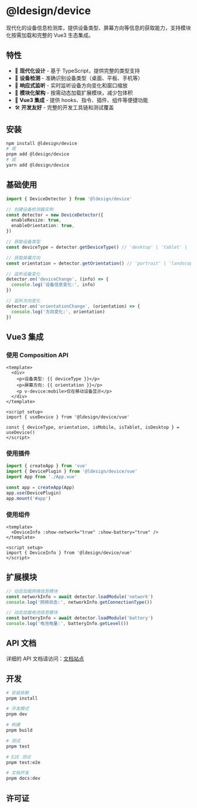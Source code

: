 # @ldesign/device

现代化的设备信息检测库，提供设备类型、屏幕方向等信息的获取能力，支持模块化按需加载和完整的 Vue3 生态集成。

## 特性

- 🚀 **现代化设计** - 基于 TypeScript，提供完整的类型支持
- 📱 **设备检测** - 准确识别设备类型（桌面、平板、手机等）
- 🔄 **响应式监听** - 实时监听设备方向变化和窗口缩放
- 🧩 **模块化架构** - 按需动态加载扩展模块，减少包体积
- 🎯 **Vue3 集成** - 提供 hooks、指令、插件、组件等便捷功能
- 🛠️ **开发友好** - 完整的开发工具链和测试覆盖

## 安装

```bash
npm install @ldesign/device
# 或
pnpm add @ldesign/device
# 或
yarn add @ldesign/device
```

## 基础使用

```typescript
import { DeviceDetector } from '@ldesign/device'

// 创建设备检测器实例
const detector = new DeviceDetector({
  enableResize: true,
  enableOrientation: true,
})

// 获取设备类型
const deviceType = detector.getDeviceType() // 'desktop' | 'tablet' | 'mobile'

// 获取屏幕方向
const orientation = detector.getOrientation() // 'portrait' | 'landscape'

// 监听设备变化
detector.on('deviceChange', (info) => {
  console.log('设备信息变化:', info)
})

// 监听方向变化
detector.on('orientationChange', (orientation) => {
  console.log('方向变化:', orientation)
})
```

## Vue3 集成

### 使用 Composition API

```vue
<template>
  <div>
    <p>设备类型: {{ deviceType }}</p>
    <p>屏幕方向: {{ orientation }}</p>
    <p v-device:mobile>仅在移动设备显示</p>
  </div>
</template>

<script setup>
import { useDevice } from '@ldesign/device/vue'

const { deviceType, orientation, isMobile, isTablet, isDesktop } = useDevice()
</script>
```

### 使用插件

```typescript
import { createApp } from 'vue'
import { DevicePlugin } from '@ldesign/device/vue'
import App from './App.vue'

const app = createApp(App)
app.use(DevicePlugin)
app.mount('#app')
```

### 使用组件

```vue
<template>
  <DeviceInfo :show-network="true" :show-battery="true" />
</template>

<script setup>
import { DeviceInfo } from '@ldesign/device/vue'
</script>
```

## 扩展模块

```typescript
// 动态加载网络信息模块
const networkInfo = await detector.loadModule('network')
console.log('网络状态:', networkInfo.getConnectionType())

// 动态加载电池信息模块
const batteryInfo = await detector.loadModule('battery')
console.log('电池电量:', batteryInfo.getLevel())
```

## API 文档

详细的 API 文档请访问：[文档站点](https://ldesign.github.io/device/)

## 开发

```bash
# 安装依赖
pnpm install

# 开发模式
pnpm dev

# 构建
pnpm build

# 测试
pnpm test

# E2E 测试
pnpm test:e2e

# 文档开发
pnpm docs:dev
```

## 许可证